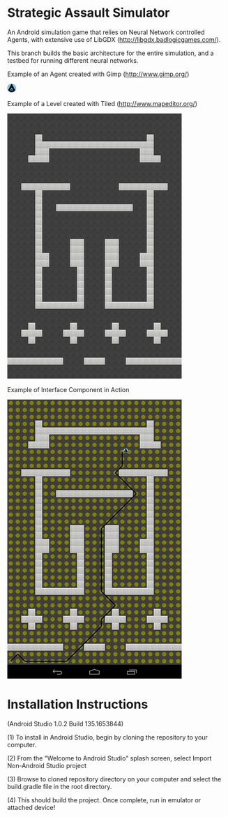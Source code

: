 # Strategic Assault Simulator
An Android simulation game that relies on Neural Network controlled Agents, with extensive use of LibGDX (http://libgdx.badlogicgames.com/).

This branch builds the basic architecture for the entire simulation, and a testbed for running different neural networks.

Example of an Agent created with Gimp (http://www.gimp.org/)

![Agent](android/assets/goodGuyDotArrow.png)

Example of a Level created with Tiled (http://www.mapeditor.org/)

![Level 1](android/assets/MyCrappyMap.png)

Example of Interface Component in Action

![IC](android/assets/InterfaceComponent.png)

# Installation Instructions 
(Android Studio 1.0.2 Build 135.1653844)

(1) To install in Android Studio, begin by cloning the repository to your computer.  

(2) From the "Welcome to Android Studio" splash screen, select Import Non-Android Studio project

(3) Browse to cloned repository directory on your computer and select the build.gradle file in the root directory.  

(4) This should build the project.  Once complete, run in emulator or attached device!
